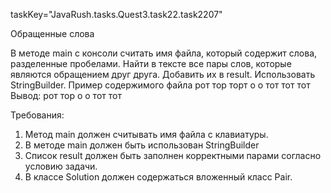 taskKey="JavaRush.tasks.Quest3.task22.task2207"

Обращенные слова

В методе main с консоли считать имя файла, который содержит слова, разделенные пробелами.
Найти в тексте все пары слов, которые являются обращением друг друга. Добавить их в result.
Использовать StringBuilder.
Пример содержимого файла
рот тор торт о
о тот тот тот
Вывод:
рот тор
о о
тот тот


Требования:
1.	Метод main должен считывать имя файла с клавиатуры.
2.	В методе main должен быть использован StringBuilder
3.	Список result должен быть заполнен корректными парами согласно условию задачи.
4.	В классе Solution должен содержаться вложенный класс Pair.


